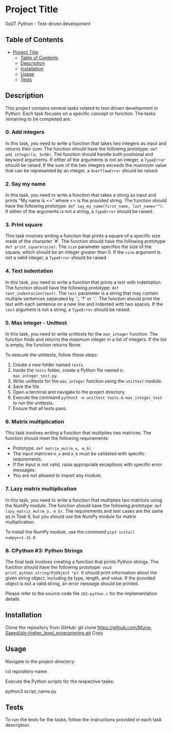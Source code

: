 # Project Title

0x07. Python - Test-driven development

## Table of Contents

- [Project Title](#project-title)
  - [Table of Contents](#table-of-contents)
  - [Description](#description)
  - [Installation](#installation)
  - [Usage](#usage)
  - [Tests](#tests)


## Description

This project contains several tasks related to test-driven development in Python. Each task focuses on a specific concept or function. The tasks remaining to be completed are:

### 0. Add integers

In this task, you need to write a function that takes two integers as input and returns their sum. The function should have the following prototype: `def add_integer(a, b=98)`. The function should handle both positional and keyword arguments. If either of the arguments is not an integer, a `TypeError` should be raised. If the sum of the two integers exceeds the maximum value that can be represented by an integer, a `OverflowError` should be raised.

### 2. Say my name

In this task, you need to write a function that takes a string as input and prints "My name is <<name>>" where <<name>> is the provided string. The function should have the following prototype: `def say_my_name(first_name, last_name="")`. If either of the arguments is not a string, a `TypeError` should be raised.

### 3. Print square

This task involves writing a function that prints a square of a specific size made of the character '#'. The function should have the following prototype: `def print_square(size)`. The `size` parameter specifies the size of the square, which should be an integer greater than 0. If the `size` argument is not a valid integer, a `TypeError` should be raised.

### 4. Text indentation

In this task, you need to write a function that prints a text with indentation. The function should have the following prototype: `def text_indentation(text)`. The `text` parameter is a string that may contain multiple sentences separated by '.', '?' or ':'. The function should print the text with each sentence on a new line and indented with two spaces. If the `text` argument is not a string, a `TypeError` should be raised.

### 5. Max integer - Unittest

In this task, you need to write unittests for the `max_integer` function. The function finds and returns the maximum integer in a list of integers. If the list is empty, the function returns None.

To execute the unittests, follow these steps:

1. Create a new folder named `tests`.
2. Inside the `tests` folder, create a Python file named `6-max_integer_test.py`.
3. Write unittests for the `max_integer` function using the `unittest` module.
4. Save the file.
5. Open a terminal and navigate to the project directory.
6. Execute the command `python3 -m unittest tests.6-max_integer_test` to run the unittests.
7. Ensure that all tests pass.

### 6. Matrix multiplication

This task involves writing a function that multiplies two matrices. The function should meet the following requirements:

- Prototype: `def matrix_mul(m_a, m_b)`.
- The input matrices `m_a` and `m_b` must be validated with specific requirements.
- If the input is not valid, raise appropriate exceptions with specific error messages.
- You are not allowed to import any module.

### 7. Lazy matrix multiplication

In this task, you need to write a function that multiplies two matrices using the NumPy module. The function should have the following prototype: `def lazy_matrix_mul(m_a, m_b)`. The requirements and test cases are the same as in Task 6, but you should use the NumPy module for matrix multiplication.

To install the NumPy module, use the command `pip3 install numpy==1.15.0`.

### 8. CPython #3: Python Strings

The final task involves creating a function that prints Python strings. The function should have the following prototype: `void print_python_string(PyObject *p)`. It should print information about the given string object, including its type, length, and value. If the provided object is not a valid string, an error message should be printed.

Please refer to the source code file `102-python.c` for the implementation details.

## Installation

Clone the repository from GitHub:
git clone https://github.com/Muna-Saeed/alx-higher_level_programming.git
Copy

## Usage

Navigate to the project directory:

cd repository-name

Execute the Python scripts for the respective tasks:

python3 script_name.py

## Tests

To run the tests for the tasks, follow the instructions provided in each task description.
